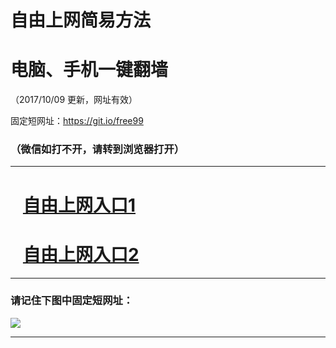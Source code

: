 ﻿# 自由上网简易方法

# 电脑、手机一键翻墙

（2017/10/09 更新，网址有效）

固定短网址：https://git.io/free99

### （微信如打不开，请转到浏览器打开）


***





# &nbsp;&nbsp; <a href="http://ft3257513181.fwq-tz-1001.info/fwqtz01.html?t=10090014425 " target="_blank">自由上网入口1</a>
# &nbsp;&nbsp; <a href="http://ft325818001.fwq-tz-1002.info/fwqtz02.html?t=100900111586 " target="_blank">自由上网入口2</a>
***

### 请记住下图中固定短网址：

<img src="https://s3-us-west-2.amazonaws.com/fwq-1001/yjfq-20170905okok.png" /> 


***

